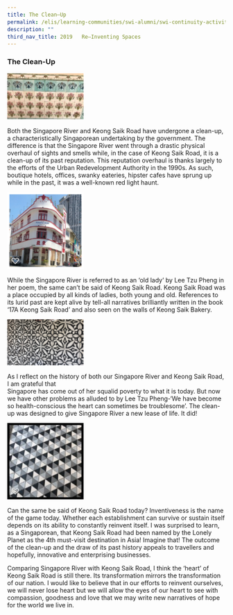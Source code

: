 ```yaml
---
title: The Clean–Up
permalink: /elis/learning-communities/swi-alumni/swi-continuity-activities/the-clean-up/
description: ""
third_nav_title: 2019   Re–Inventing Spaces
---
```


### The Clean-Up


<img src="/images/clean1.jpg" 
     style="width:35%">
		 
		 
Both the Singapore River and Keong Saik Road have undergone a clean-up, a characteristically Singaporean undertaking by the government. The difference is that the Singapore River went through a drastic physical overhaul of sights and smells while, in the case of Keong Saik Road, it is a clean-up of its past reputation. This reputation overhaul is thanks largely to the efforts of the Urban Redevelopment Authority in the 1990s. As such, boutique hotels, offices, swanky eateries, hipster cafes have sprung up while in the past, it was a well-known red light haunt. 


<img src="/images/clean2.png" 
     style="width:35%">

While the Singapore River is referred to as an ‘old lady’ by Lee Tzu Pheng in her poem, the same can’t be said of Keong Saik Road. Keong Saik Road was a place occupied by all kinds of ladies, both young and old. References to its lurid past are kept alive by tell-all narratives brilliantly written in the book ‘17A Keong Saik Road’ and also seen on the walls of Keong Saik Bakery.

<img src="/images/clean3a.png" 
     style="width:35%">

As I reflect on the history of both our Singapore River and Keong Saik Road, I am grateful that   
Singapore has come out of her squalid poverty to what it is today. But now we have other problems as alluded to by Lee Tzu Pheng-‘We have become so health-conscious the heart can sometimes be troublesome’. The clean-up was designed to give Singapore River a new lease of life. It did! 

<img src="/images/clean4.jpg" 
     style="width:35%">

Can the same be said of Keong Saik Road today? Inventiveness is the name of the game today. Whether each establishment can survive or sustain itself depends on its ability to constantly reinvent itself. I was surprised to learn, as a Singaporean, that Keong Saik Road had been named by the Lonely Planet as the 4th must-visit destination in Asia! Imagine that! The outcome of the clean-up and the draw of its past history appeals to travellers and hopefully, innovative and enterprising businesses.  
  
Comparing Singapore River with Keong Saik Road, I think the ‘heart’ of Keong Saik Road is still there. Its transformation mirrors the transformation of our nation. I would like to believe that in our efforts to reinvent ourselves, we will never lose heart but we will allow the eyes of our heart to see with compassion, goodness and love that we may write new narratives of hope for the world we live in.